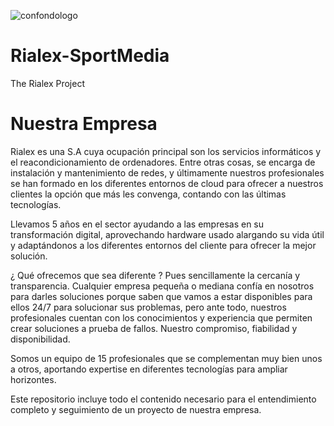 ![confondologo](https://github.com/elgranalex/Rialex-SportMedia/assets/114151916/09ad5377-6a91-4d64-9663-52b8cf0d1ff5)
# Rialex-SportMedia
The Rialex Project

# Nuestra Empresa

Rialex es una S.A cuya ocupación principal son los servicios informáticos y el reacondicionamiento de ordenadores. Entre otras cosas, se encarga de instalación y mantenimiento de redes, y últimamente nuestros profesionales se han formado en los diferentes entornos de cloud para ofrecer a nuestros clientes la opción que más les convenga, contando con las últimas tecnologías.

Llevamos 5 años en el sector ayudando a las empresas en su transformación digital, aprovechando hardware usado alargando su vida útil y adaptándonos a los diferentes entornos del cliente para ofrecer la mejor solución.

¿ Qué ofrecemos que sea diferente ? Pues sencillamente la cercanía y transparencia. Cualquier empresa pequeña o mediana confía en nosotros para darles soluciones porque saben que vamos a estar disponibles para ellos 24/7 para solucionar sus problemas, pero ante todo, nuestros profesionales cuentan con los conocimientos y experiencia que permiten crear soluciones a prueba de fallos. Nuestro compromiso, fiabilidad y disponibilidad.

Somos un equipo de 15 profesionales que se complementan muy bien unos a otros, aportando expertise en diferentes tecnologías para ampliar horizontes.

Este repositorio incluye todo el contenido necesario para el entendimiento completo y seguimiento de un proyecto de nuestra empresa.

